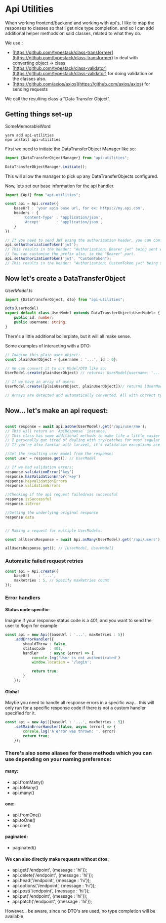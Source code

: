 # Api Utilities

When working frontend/backend and working with api's, I like to map the responses to classes so that I get nice type completion. and so I can add additional
helper methods on said classes, related to what they do.

We use :

- [https://github.com/typestack/class-transformer](https://github.com/typestack/class-transformer) to deal with converting object -> class
- [https://github.com/typestack/class-validator](https://github.com/typestack/class-validator) for doing validation on the classes also.
- [https://github.com/axios/axios](https://github.com/axios/axios) for sending requests

We call the resulting class a "Data Transfer Object".

## Getting things set-up

SomeMemorableWord

```
yarn add api-utilities
npm install api-utilities
```

First we need to initiate the DataTransferObject Manager like so:

```ts
import {DataTransferObjectManager} from "api-utilities";

DataTransferObjectManager.initiate();
```

This will allow the manager to pick up any DataTransferObjects configured.

Now, lets set our base information for the api handler.

```ts
import {Api} from "api-utilities";

const api = Api.create({
	baseUrl : 'your apis base url, for ex: https://my.api.com',
	headers : {
		'Content-Type' : 'application/json',
		'Accept'       : 'application/json',
	}
})

// If you need to send JWT using the authorization header, you can configure it above or...
api.setAuthorizationToken('jwt');
// This results in the header: "Authorization: Bearer jwt" being sent with requests.
// You can customise the prefix also, ie the "Bearer" part.
api.setAuthorizationToken('jwt', "CustomToken");
// This results in the header: "Authorization: CustomToken jwt" being sent with requests.
```

## Now let's create a DataTransferObject

*UserModel.ts*

```ts
import {DataTransferObject, dto} from "api-utilities";

@dto(UserModel)
export default class UserModel extends DataTransferObject<UserModel> {
	public id: number;
	public username: string;
}
```

There's a little additional boilerplate, but it will all make sense.

Some examples of interacting with a DTO:

```ts
// Imagine this plain user object:
const plainUserObject = {username : '...', id : 0};

// We can convert it to our Model/DTO like so:
UserModel.create(plainUserObject) // returns: UserModel{username: '...', id: 0}

// If we have an array of users:
UserModel.create([plainUserObject, plainUserObject])// returns [UserModel, UserModel]

// Arrays are detected and automatically converted. All with correct typings.
```

## Now... let's make an api request:

```ts

const response = await api.asOne(UserModel).get('/api/user/me');
// This will return an `ApiResponse` instance.
// This class has some additional methods to make life a little easier
// I personally got tired of dealing with try/catches for most regular api errors
// If you're also familar with laravel, it's validation exceptions are always the same structure

//Get the resulting user model from the response:
const user = response.get(); // UserModel

// If we had validation errors:
response.validationError('key')
response.hasValidationError('key')
response.hasValidationErrors
response.validationErrors

//Checking if the api request failed/was successful
response.isSuccessful
response.isError

//Getting the underlying original response
response.data


// Making a request for multiple UserModels:

const allUsersResponse = await Api.asMany(UserModel).get('/api/users');

allUsersResponse.get(); // [UserModel, UserModel]

```

### Automatic failed request retries

```typescript
const api = Api.create({
	baseUrl    : '...',
	maxRetries : 5, // Specify maxRetries count
});
```

### Error handlers

#### Status code specific:

Imagine if your response status code is a 401, and you want to send the user to /login for example

```typescript
const api = new Api({baseUrl : '...', maxRetries : 5})
	.addErrorHandler({
		shouldThrow : false,
		statusCode  : 401,
		handler     : async (error) => {
			console.log('User is not authenticated')
			window.location = '/login';

			return true;
		}
	});
```

#### Global

Maybe you need to handle all response errors in a specific way... this will only run for a specific response code if there is not a custom handler specified for
it.

```typescript
const api = new Api({baseUrl : '...', maxRetries : 5})
	.setMainErrorHandler(false, async (error) => {
		console.log('A error was thrown: ', error)
		return true;
	});
```

### There's also some aliases for these methods which you can use depending on your naming preference:

#### many:

- api.fromMany()
- api.toMany()
- api.many()

#### one:

- api.fromOne()
- api.toOne()
- api.one()

#### paginated:

- paginated()

#### We can also directly make requests without dtos:

- api.get('/endpoint', {message : 'hi'});
- api.delete('/endpoint', {message : 'hi'});
- api.head('/endpoint', {message : 'hi'});
- api.options('/endpoint', {message : 'hi'});
- api.post('/endpoint', {message : 'hi'});
- api.put('/endpoint', {message : 'hi'});
- api.patch('/endpoint', {message : 'hi'});
  
However... be aware, since no DTO's are used, no type completion will be available
